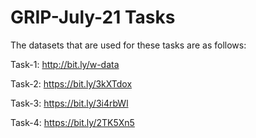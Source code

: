# GRIP-July-21 Tasks
The datasets that are used for these tasks are as follows:

Task-1: http://bit.ly/w-data

Task-2: https://bit.ly/3kXTdox

Task-3: https://bit.ly/3i4rbWl

Task-4: https://bit.ly/2TK5Xn5
